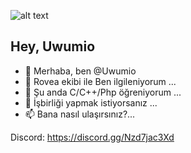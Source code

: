 ![alt text](https://user-images.githubusercontent.com/3369400/133268513-5bfe2f93-4402-42c9-a403-81c9e86934b6.jpeg)

## Hey, Uwumio

- 👋 Merhaba, ben @Uwumio
- 👀 Rovea ekibi ile Ben ilgileniyorum ...
- 🌱 Şu anda C/C++/Php öğreniyorum ...
- 💞️ İşbirliği yapmak istiyorsanız ...
- 📫 Bana nasıl ulaşırsınız?...

Discord: https://discord.gg/Nzd7jac3Xd
